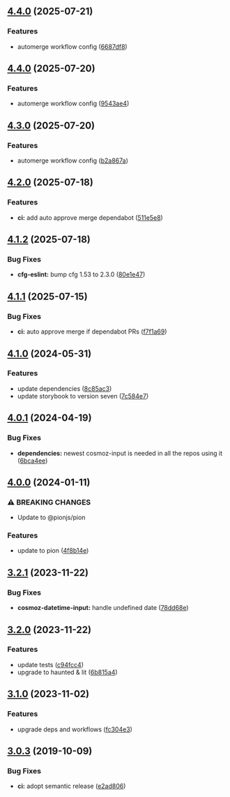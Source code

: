 ## [4.4.0](https://github.com/Neovici/cosmoz-datetime-input/compare/v4.3.0...v4.4.0) (2025-07-21)


### Features

* automerge workflow config ([6687df8](https://github.com/Neovici/cosmoz-datetime-input/commit/6687df8b55afb30ca9b1e9ba249de8f8d09558b0))

## [4.4.0](https://github.com/Neovici/cosmoz-datetime-input/compare/v4.3.0...v4.4.0) (2025-07-20)


### Features

* automerge workflow config ([9543ae4](https://github.com/Neovici/cosmoz-datetime-input/commit/9543ae491b2b83419421db4c36fc7162df4eebbf))

## [4.3.0](https://github.com/Neovici/cosmoz-datetime-input/compare/v4.2.0...v4.3.0) (2025-07-20)


### Features

* automerge workflow config ([b2a867a](https://github.com/Neovici/cosmoz-datetime-input/commit/b2a867a9a3ea91100037da4e0443149ef7282523))

## [4.2.0](https://github.com/Neovici/cosmoz-datetime-input/compare/v4.1.2...v4.2.0) (2025-07-18)


### Features

* **ci:** add auto approve merge dependabot ([511e5e8](https://github.com/Neovici/cosmoz-datetime-input/commit/511e5e848afb0098b241087ba1515caca420a870))

## [4.1.2](https://github.com/Neovici/cosmoz-datetime-input/compare/v4.1.1...v4.1.2) (2025-07-18)


### Bug Fixes

* **cfg-eslint:** bump cfg 1.53 to 2.3.0 ([80e1e47](https://github.com/Neovici/cosmoz-datetime-input/commit/80e1e4774a18ba3a9344fc94625db1299cd81bcc))

## [4.1.1](https://github.com/Neovici/cosmoz-datetime-input/compare/v4.1.0...v4.1.1) (2025-07-15)


### Bug Fixes

* **ci:** auto approve merge if dependabot PRs ([f7f1a69](https://github.com/Neovici/cosmoz-datetime-input/commit/f7f1a6987ac4f064d220914218ad0362d7001675))

## [4.1.0](https://github.com/Neovici/cosmoz-datetime-input/compare/v4.0.1...v4.1.0) (2024-05-31)


### Features

* update dependencies ([8c85ac3](https://github.com/Neovici/cosmoz-datetime-input/commit/8c85ac361bc6f96c1698e2b067db668f547c2ab8))
* update storybook to version seven ([7c584e7](https://github.com/Neovici/cosmoz-datetime-input/commit/7c584e7f35aa5e63ee13fb9411470596399db670))

## [4.0.1](https://github.com/Neovici/cosmoz-datetime-input/compare/v4.0.0...v4.0.1) (2024-04-19)


### Bug Fixes

* **dependencies:** newest cosmoz-input is needed in all the repos using it ([6bca4ee](https://github.com/Neovici/cosmoz-datetime-input/commit/6bca4ee0bb6a6eb64253236b482915104f78f090))

## [4.0.0](https://github.com/Neovici/cosmoz-datetime-input/compare/v3.2.1...v4.0.0) (2024-01-11)


### ⚠ BREAKING CHANGES

* Update to @pionjs/pion

### Features

* update to pion ([4f8b14e](https://github.com/Neovici/cosmoz-datetime-input/commit/4f8b14e6cb4a558627b7eea56eeab2caba91b63a))

## [3.2.1](https://github.com/Neovici/cosmoz-datetime-input/compare/v3.2.0...v3.2.1) (2023-11-22)


### Bug Fixes

* **cosmoz-datetime-input:** handle undefined date ([78dd68e](https://github.com/Neovici/cosmoz-datetime-input/commit/78dd68ef50e3af062e91bda61323ee40b046f521))

## [3.2.0](https://github.com/Neovici/cosmoz-datetime-input/compare/v3.1.0...v3.2.0) (2023-11-22)


### Features

* update tests ([c94fcc4](https://github.com/Neovici/cosmoz-datetime-input/commit/c94fcc44e4d4c7fd2d74f8b24c0c66355b08515f))
* upgrade to haunted & lit ([6b815a4](https://github.com/Neovici/cosmoz-datetime-input/commit/6b815a4996d46f98762ae07c785087ec49312136))

## [3.1.0](https://github.com/Neovici/cosmoz-datetime-input/compare/v3.0.3...v3.1.0) (2023-11-02)


### Features

* upgrade deps and workflows ([fc304e3](https://github.com/Neovici/cosmoz-datetime-input/commit/fc304e37209b7d221e67cccd1ffd4dbb4683479b))

## [3.0.3](https://github.com/Neovici/cosmoz-datetime-input/compare/v3.0.2...v3.0.3) (2019-10-09)


### Bug Fixes

* **ci:** adopt semantic release ([e2ad806](https://github.com/Neovici/cosmoz-datetime-input/commit/e2ad806))
